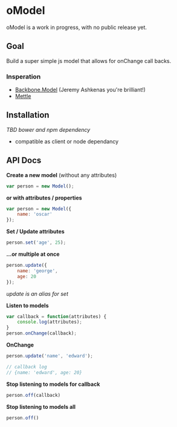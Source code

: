 # oModel

oModel is a work in progress, with no public release yet.

## Goal  
Build a super simple js model that allows for onChange call backs.  

### Insperation
- [Backbone.Model](http://backbonejs.org) (Jeremy Ashkenas you're brilliant!)
- [Mettle](https://github.com/jmoyers/mettle)

## Installation
*TBD bower and npm dependency*  
- compatible as client or node dependancy


## API Docs

**Create a new model** (without any attributes)
```javascript
var person = new Model();

```
**or with attributes / properties** 
```javascript
var person = new Model({
    name: 'oscar'
});
```

**Set / Update attributes**
```javascript
person.set('age', 25);
```
**...or multiple at once**  
```javascript
person.update({
    name: 'george',
    age: 20
});
```
*update is an alias for set*  

**Listen to models**  
```javascript
var callback = function(attributes) {
    console.log(attributes);
}
person.onChange(callback);
```

**OnChange**
```javascript
person.update('name', 'edward');

// callback log
// {name: 'edward', age: 20}

```

**Stop listening to models for callback**
```javascript
person.off(callback)
```

**Stop listening to models all**
```javascript
person.off()
```


